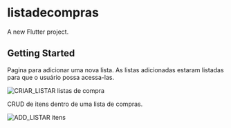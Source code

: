 # listadecompras

A new Flutter project.

## Getting Started

Pagina para adicionar uma nova lista. As listas adicionadas estaram listadas para que o usuário possa acessa-las. 

![CRIAR_LISTAR listas de compra](https://user-images.githubusercontent.com/39589596/232943929-323a1670-b0e6-48cf-a7a3-0b021d4e5c53.png)

CRUD de itens dentro de uma lista de compras.

![ADD_LISTAR itens](https://user-images.githubusercontent.com/39589596/232943895-54abc609-2649-4018-a1b0-3f627783c5b3.png)
